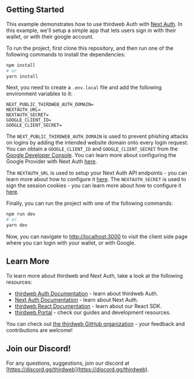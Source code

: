 ## Getting Started

This example demonstrates how to use thirdweb Auth with [Next Auth](https://next-auth.js.org/). In this example, we'll setup a simple app that lets users sign in with their wallet, or with their google account.

To run the project, first clone this repository, and then run one of the following commands to install the dependencies:

```bash
npm install
# or
yarn install
```

Next, you need to create a `.env.local` file and add the following environment variables to it:

```.env.local
NEXT_PUBLIC_THIRDWEB_AUTH_DOMAIN=
NEXTAUTH_URL=
NEXTAUTH_SECRET=
GOOGLE_CLIENT_ID=
GOOGLE_CLIENT_SECRET=
```

The `NEXT_PUBLIC_THIRDWEB_AUTH_DOMAIN` is used to prevent phishing attacks on logins by adding the intended website domain onto every login request. You can obtain a `GOOGLE_CLIENT_ID` and `GOOGLE_CLIENT_SECRET` from the [Google Developer Console](https://console.cloud.google.com/). You can learn more about configuring the Google Provider with Next Auth [here](https://next-auth.js.org/providers/google).

The `NEXTAUTH_URL` is used to setup your Next Auth API endpoints - you can learn more about how to configure it [here](https://next-auth.js.org/configuration/options#nextauth_url). The `NEXTAUTH_SECRET` is used to sign the session cookies - you can learn more about how to configure it [here](https://next-auth.js.org/configuration/options#nextauth_secret).

Finally, you can run the project with one of the following commands:

```bash
npm run dev
# or
yarn dev
```

Now, you can navigate to [http://localhost:3000](http://localhost:3000) to visit the client side page where you can login with your wallet, or with Google.

## Learn More

To learn more about thirdweb and Next Auth, take a look at the following resources:

- [thirdweb Auth Documentation](https://docs.thirdweb.com/auth) - learn about thirdweb Auth.
- [Next Auth Documentation](https://next-auth.js.org/getting-started/introduction) - learn about Next Auth.
- [thirdweb React Documentation](https://docs.thirdweb.com/react) - learn about our React SDK.
- [thirdweb Portal](https://docs.thirdweb.com) - check our guides and development resources.

You can check out [the thirdweb GitHub organization](https://github.com/thirdweb-dev) - your feedback and contributions are welcome!

## Join our Discord!

For any questions, suggestions, join our discord at [https://discord.gg/thirdweb](https://discord.gg/thirdweb).
